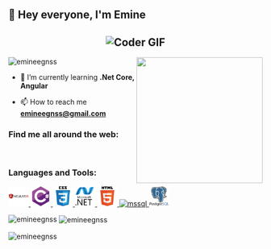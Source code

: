 ## 👋 Hey everyone, I'm Emine

<h2 align="center">
<img width="880" height="600" src="https://res.cloudinary.com/practicaldev/image/fetch/s--2bZIjPGC--/c_limit%2Cf_auto%2Cfl_progressive%2Cq_66%2Cw_880/https://dev-to-uploads.s3.amazonaws.com/i/d4tvukbt5mra37cvwklk.gif" alt="Coder GIF" width="500">
</h2>
<img align="right" width="250" height="250" src="https://github.com/MishManners/MishManners/blob/master/My-OctocatsShortest.gif"></a>
<p align="left"> <img src="https://komarev.com/ghpvc/?username=emineegnss&label=Profile%20views&color=e392fe&style=flat" alt="emineegnss" /> </p>

- 🌱 I’m currently learning **.Net Core, Angular**

- 📫 How to reach me **emineegnss@gmail.com**


</p>

<!-- ![2021-08-10 20-43-14 2021-08-10 20_45_32](https://user-images.githubusercontent.com/36594527/131284497-24a6db5f-d86d-4548-81cc-fa6aa186892c.gif) -->

### Find me all around the web:

<p align="left">
<a href="http://linkedin.com/in/emine-güneş-34649a203/" target="blank"><img align="center" src="https://github.com/mishmanners/MishManners/blob/master/socials/transparent-Linkedin-logo-icon.png" alt="" height="30" /></a>
</p>
<h3 align="left">Languages and Tools:</h3>
<p align="left"> <a href="https://angular.io" target="_blank" rel="noreferrer"> <img src="https://raw.githubusercontent.com/devicons/devicon/master/icons/angularjs/angularjs-original-wordmark.svg" alt="angularjs" width="40" height="40"/> </a> <a href="https://www.w3schools.com/cs/" target="_blank" rel="noreferrer"> <img src="https://raw.githubusercontent.com/devicons/devicon/master/icons/csharp/csharp-original.svg" alt="csharp" width="40" height="40"/> </a> <a href="https://www.w3schools.com/css/" target="_blank" rel="noreferrer"> <img src="https://raw.githubusercontent.com/devicons/devicon/master/icons/css3/css3-original-wordmark.svg" alt="css3" width="40" height="40"/> </a> <a href="https://dotnet.microsoft.com/" target="_blank" rel="noreferrer"> <img src="https://raw.githubusercontent.com/devicons/devicon/master/icons/dot-net/dot-net-original-wordmark.svg" alt="dotnet" width="40" height="40"/> </a> <a href="https://www.w3.org/html/" target="_blank" rel="noreferrer"> <img src="https://raw.githubusercontent.com/devicons/devicon/master/icons/html5/html5-original-wordmark.svg" alt="html5" width="40" height="40"/> </a> <a href="https://www.microsoft.com/en-us/sql-server" target="_blank" rel="noreferrer"> <img src="https://www.svgrepo.com/show/303229/microsoft-sql-server-logo.svg" alt="mssql" width="40" height="40"/> </a> <a href="https://www.postgresql.org" target="_blank" rel="noreferrer"> <img src="https://raw.githubusercontent.com/devicons/devicon/master/icons/postgresql/postgresql-original-wordmark.svg" alt="postgresql" width="40" height="40"/> </a> </p>

<p><img align="left" src="https://github-readme-stats.vercel.app/api/top-langs?username=emineegnss&show_icons=true&locale=en&layout=compact" alt="emineegnss" /></p>

<p>&nbsp;<img align="center" src="https://github-readme-stats.vercel.app/api?username=emineegnss&show_icons=true&title_color=000000&text_color=2f7da4&bg_color=ffa4e4&hide_border=true&locale=en" alt="emineegnss" /></p>

<p><img align="center" src="https://github-readme-streak-stats.herokuapp.com/?user=emineegnss&theme=dark" alt="emineegnss" /></p>
